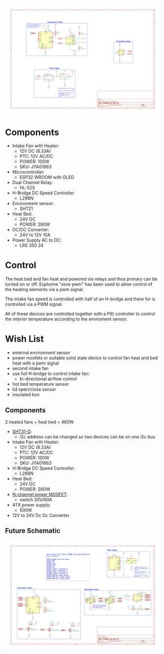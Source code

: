<img src="schematic/v1.svg" alt="filament dry box v1 schematic"/>

# Components

- Intake Fan with Heater:
    - 12V DC (8.33A)
    - PTC: 12V AC/DC
    - POWER: 100W
    - SKU: JYA01663
- Microcontroller:
    - ESP32 WROOM with OLED
- Dual Channel Relay:
    - HL-52S
- H-Bridge DC Speed Controller:
    - L298N
- Environment sensor:
    - SHT21 
- Heat Bed:
    - 24V DC
    - POWER: 260W
- DC/DC Converter:
    - 24V to 12V 10A
- Power Supply AC to DC:
    - LRS 350 24

# Control


The heat bed and fan heat and powered via relays and thus primary can be turned on or off.
Esphome "slow pwm" has been used to allow control of the heating elements via a pwm signal.

The intake fan speed is controlled with half of an H-bridge and there for is controlled via a PWM signal.

All of these devices are controlled together with a PID controller to control the interior temperature according to the enviroment sensor.


# Wish List

- external environment sensor
- power mosfets or suitable solid state device to control fan heat and bed heat with a pwm signal
- second intake fan
- use full H-bridge to control intake fan:
    - bi-directional airflow control
- hot bed temperature sensor
- lid open/close sensor
- insulated box

## Components

2 heated fans + heat bed = 460W

- [SHT31-D](https://www.adafruit.com/product/2857):
    - i2c address can be changed so two devices can be on one i2c bus
- Intake Fan with Heater:
    - 12V DC (8.33A)
    - PTC: 12V AC/DC
    - POWER: 100W
    - SKU: JYA01663
- H-Bridge DC Speed Controller:
    - L298N
- Heat Bed:
    - 24V DC
    - POWER: 260W
- [N-channel power MOSFET](https://www.adafruit.com/product/355):
    - switch 30V/60A
- ATX power supply:
    - 500W
- 12V to 24V Dc Dc Converter

## Future Schematic

<img src="schematic/v2.svg" alt="filament dry box v1 schematic"/>

